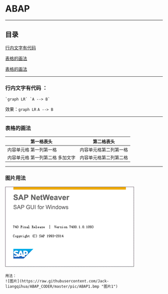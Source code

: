 # ABAP
----
## 目录
[行内文字有代码](#ABAPd1)

[表格的画法](#ABAPd2)

[表格的画法](#ABAPd3)

---
### <span id="ABAPd1"> 行内文字有代码 </span>：
```
`graph LR` `A --> B`

```
效果：`graph LR` `A --> B`


---
### <span id="ABAPd2"> 表格的画法</span>

第一格表头 | 第二格表头
--------- | -------------
内容单元格 第一列第一格 | 内容单元格第二列第一格
内容单元格 第一列第二格 多加文字 | 内容单元格第二列第二格

---
### <span id="ABAPd3"> 图片用法</span>

![图片](https://raw.githubusercontent.com/Jack-liangqihua/ABAP_CODER/master/pic/ABAP1.gif "图片1")

<!--  ![图片](D://Git/ABAP_CODER/pic/ABAP1.gif "图片1")  -->
```
用法：
![图片](https://raw.githubusercontent.com/Jack-liangqihua/ABAP_CODER/master/pic/ABAP1.bmp "图片1")
```
